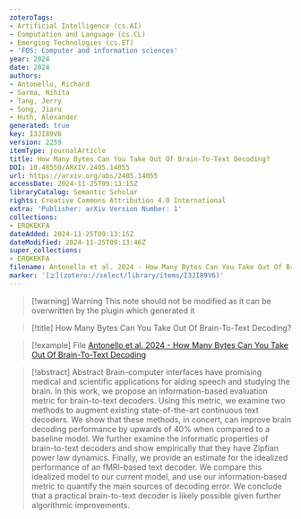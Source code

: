 ```yaml
---
zoteroTags:
- Artificial Intelligence (cs.AI)
- Computation and Language (cs.CL)
- Emerging Technologies (cs.ET)
- 'FOS: Computer and information sciences'
year: 2024
date: 2024
authors:
- Antonello, Richard
- Sarma, Nihita
- Tang, Jerry
- Song, Jiaru
- Huth, Alexander
generated: true
key: I3JI89V6
version: 2259
itemType: journalArticle
title: How Many Bytes Can You Take Out Of Brain-To-Text Decoding?
DOI: 10.48550/ARXIV.2405.14055
url: https://arxiv.org/abs/2405.14055
accessDate: 2024-11-25T09:13:15Z
libraryCatalog: Semantic Scholar
rights: Creative Commons Attribution 4.0 International
extra: 'Publisher: arXiv Version Number: 1'
collections:
- ERQKEKFA
dateAdded: 2024-11-25T09:13:15Z
dateModified: 2024-11-25T09:13:46Z
super_collections:
- ERQKEKFA
filename: Antonello et al. 2024 - How Many Bytes Can You Take Out Of Brain-To-Text Decoding
marker: '[🇿](zotero://select/library/items/I3JI89V6)'
---
```



 > 
 > \[!warning\] Warning
 > This note should not be modified as it can be overwritten by the plugin which generated it

 > 
 > \[!title\] How Many Bytes Can You Take Out Of Brain-To-Text Decoding?

 > 
 > \[!example\] File
 > [Antonello et al. 2024 - How Many Bytes Can You Take Out Of Brain-To-Text Decoding](Antonello%20et%20al.%202024%20-%20How%20Many%20Bytes%20Can%20You%20Take%20Out%20Of%20Brain-To-Text%20Decoding.pdf)

 > 
 > \[!abstract\] Abstract
 > Brain-computer interfaces have promising medical and scientific applications for aiding speech and studying the brain. In this work, we propose an information-based evaluation metric for brain-to-text decoders. Using this metric, we examine two methods to augment existing state-of-the-art continuous text decoders. We show that these methods, in concert, can improve brain decoding performance by upwards of 40% when compared to a baseline model. We further examine the informatic properties of brain-to-text decoders and show empirically that they have Zipfian power law dynamics. Finally, we provide an estimate for the idealized performance of an fMRI-based text decoder. We compare this idealized model to our current model, and use our information-based metric to quantify the main sources of decoding error. We conclude that a practical brain-to-text decoder is likely possible given further algorithmic improvements.
